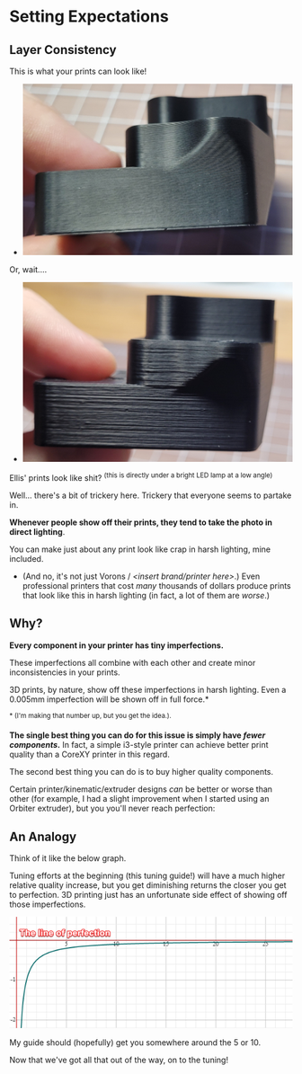 # Setting Expectations
## Layer Consistency

This is what your prints can look like!

- ![](/images/Setting_Expectations_DirectLight.jpg) 


Or, wait....

- ![](/images/Setting_Expectations_HarshLight.jpg) 

Ellis' prints look like shit? <sup> (this is directly under a bright LED lamp at a low angle) </sup>

Well... there's a bit of trickery here. Trickery that everyone seems to partake in.

**Whenever people show off their prints, they tend to take the photo in direct lighting**. 

You can make just about any print look like crap in harsh lighting, mine included.

- (And no, it's not just Vorons / *\<insert brand/printer here\>*.) Even professional printers that cost *many* thousands of dollars produce prints that look like this in harsh lighting (in fact, a lot of them are *worse*.)

## Why?

**Every component in your printer has tiny imperfections.**

These imperfections all combine with each other and create minor inconsistencies in your prints. 

3D prints, by nature, show off these imperfections in harsh lighting. Even a 0.005mm imperfection will be shown off in full force.*

<sup>\* (I'm making that number up, but you get the idea.).</sup> 

**The single best thing you can do for this issue is simply have *fewer components*.** In fact, a simple i3-style printer can achieve better print quality than a CoreXY printer in this regard.

The second best thing you can do is to buy higher quality components.

Certain printer/kinematic/extruder designs *can* be better or worse than other (for example, I had a slight improvement when I started using an Orbiter extruder), but you you'll never reach perfection:

## An Analogy
Think of it like the below graph. 

Tuning efforts at the beginning (this tuning guide!) will have a much higher relative quality increase, but you get diminishing returns the closer you get to perfection. 3D printing just has an unfortunate side effect of showing off those imperfections.

![](/images/AnalogyGraph.png) 

My guide should (hopefully) get you somewhere around the 5 or 10.


Now that we've got all that out of the way, on to the tuning!